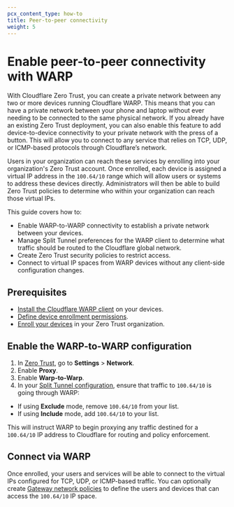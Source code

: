 ```yaml
---
pcx_content_type: how-to
title: Peer-to-peer connectivity
weight: 5
---
```


# Enable peer-to-peer connectivity with WARP

With Cloudflare Zero Trust, you can create a private network between any two or more devices running Cloudflare WARP. This means that you can have a private network between your phone and laptop without ever needing to be connected to the same physical network. If you already have an existing Zero Trust deployment, you can also enable this feature to add device-to-device connectivity to your private network with the press of a button. This will allow you to connect to any service that relies on TCP, UDP, or ICMP-based protocols through Cloudflare’s network.

Users in your organization can reach these services by enrolling into your organization's Zero Trust account. Once enrolled, each device is assigned a virtual IP address in the `100.64/10` range which will allow users or systems to address these devices directly. Administrators will then be able to build Zero Trust policies to determine who within your organization can reach those virtual IPs.

This guide covers how to:

- Enable WARP-to-WARP connectivity to establish a private network between your devices.
- Manage Split Tunnel preferences for the WARP client to determine what traffic should be routed to the Cloudflare global network.
- Create Zero Trust security policies to restrict access.
- Connect to virtual IP spaces from WARP devices without any client-side configuration changes.

## Prerequisites

- [Install the Cloudflare WARP client](/cloudflare-one/connections/connect-devices/warp/deployment/) on your devices.
- [Define device enrollment permissions](/cloudflare-one/connections/connect-devices/warp/deployment/device-enrollment/).
- [Enroll your devices](/cloudflare-one/connections/connect-devices/warp/deployment/manual-deployment/#enroll-a-device-manually) in your Zero Trust organization.​​

## Enable the WARP-to-WARP configuration

1. In [Zero Trust](https://one.dash.cloudflare.com), go to **Settings** > **Network**.
2. Enable **Proxy**.
3. Enable **Warp-to-Warp**.
4. In your [Split Tunnel configuration](/cloudflare-one/connections/connect-devices/warp/configure-warp/route-traffic/split-tunnels/), ensure that traffic to `100.64/10` is going through WARP:

- If using **Exclude** mode, remove `100.64/10` from your list.
- If using **Include** mode, add `100.64/10` to your list.

This will instruct WARP to begin proxying any traffic destined for a `100.64/10` IP address to Cloudflare for routing and policy enforcement.

## Connect via WARP

Once enrolled, your users and services will be able to connect to the virtual IPs configured for TCP, UDP, or ICMP-based traffic. You can optionally create [Gateway network policies](/cloudflare-one/policies/gateway/network-policies/) to define the users and devices that can access the `100.64/10` IP space.
